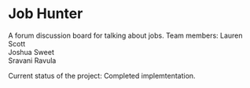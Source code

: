# Job Hunter
A forum discussion board for talking about jobs.
Team members: Lauren Scott                                          
              Joshua Sweet                                                         
              Sravani Ravula 
              
              
Current status of the project:   Completed implemtentation.
